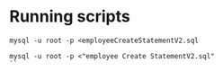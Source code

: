 # Running scripts

```shell
mysql -u root -p <employeeCreateStatementV2.sql
```

```shell
mysql -u root -p <"employee Create StatementV2.sql"
``